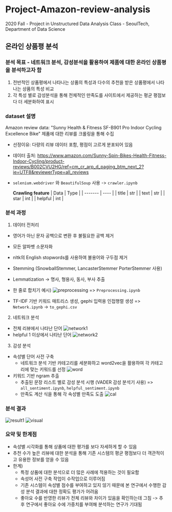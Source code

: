 # Project-Amazon-review-analysis
2020 Fall - Project in Unstructured Data Analysis Class - SeoulTech, Department of Data Science

## 온라인 상품평 분석

### 분석 목표 - 네트워크 분석, 감성분석을 활용하여 제품에 대한 온라인 상품평을 분석하고자 함
1. 전반적인 상품평에서 나타나는 상품의 특성과 다수의 추천을 받은 상품평에서 나타나는 상품의 특성 비교
2. 각 특성 별로 감성분석을 통해 전체적인 만족도를 사이트에서 제공하는 평균 평점보다 더 세분화하여 표시

### dataset 설명
Amazon review data: "Sunny Health & Fitness SF-B901 Pro Indoor Cycling Excellence Bike" 제품에 대한 리뷰를 크롤링을 통해 수집
- 선정이유: 다량의 리뷰 데이터 포함, 평점이 고르게 분포되어 있음
- 데이터 출처: https://www.amazon.com/Sunny-Spin-Bikes-Health-Fitness-Indoor-Cycling/product-reviews/B002CVU2HG/ref=cm_cr_arp_d_paging_btm_next_2?ie=UTF8&reviewerType=all_reviews
- ```selenium.webdriver``` 와 ```BeautifulSoup``` 사용 -> ```crawler.ipynb```

  **Crawling feature**
  | Data    | Type |
  | ------- | ---- |
  | title   | str  |
  | text    | str  |
  | star    | int  |
  | helpful | int  |

### 분석 과정
1. 데이터 전처리
  - 영어가 아닌 문자 공백으로 변환 후 불필요한 공백 제거
  - 모든 알파벳 소문자화
  - nltk의 English stopwords를 사용하여 불용어와 구두점 제거
  - Stemming (SnowballStemmer, LancasterStemmer PorterStemmer 사용)
  - Lemmatization -> 명사, 형용사, 동사, 부사 추출
  - 한 줄로 합치기
  예시) ![preprocessing](https://user-images.githubusercontent.com/46666833/163947613-63347170-2032-4655-a71f-127c12cf1a17.PNG)
  => ```Preprocessing.ipynb```
  
  - TF-IDF 기반 키워드 매트리스 생성, gephi 입력용 인접행렬 생성 => ```Network.ipynb``` -> ```to_gephi.csv```
2. 네트워크 분석
  - 전체 리뷰에서 나타난 단어 ![network1](https://user-images.githubusercontent.com/46666833/163948528-0fccf092-dfe3-4a9c-a53b-5c275d8f554f.PNG)
  - helpful 1 이상에서 나타난 단어  ![network2](https://user-images.githubusercontent.com/46666833/163948592-9d4de901-13c7-4eb2-a90d-5e9b8e3d9cff.PNG)
3. 감성 분석
  - 속성별 단어 사전 구축
    - 네트워크 분석 기반 카테고리를 세분화하고 word2vec을 활용하여 각 카테고리에 맞는 키워드를 선정
    ![word](https://user-images.githubusercontent.com/46666833/163949225-06476baa-0774-4706-bbf8-9c2ac45d0929.PNG)
  - 키워드 기반 ngram 추출
    - 추출된 문장 리스트 별로 감성 분석 시행 (VADER 감성 분석기 사용) => ```all_sentiment.ipynb```, ```helpful_sentiment.ipynb```
    - 만족도 계산 식을 통해 각 속성별 만족도 도출
    ![cal](https://user-images.githubusercontent.com/46666833/163949607-758fb572-1804-46ea-a7a9-967f21dd6fde.PNG)

### 분석 결과
 ![result1](https://user-images.githubusercontent.com/46666833/163949960-99c158a5-bcee-4e0e-be64-676d3f9436a4.PNG)
 ![visual](https://user-images.githubusercontent.com/46666833/163949989-32fccc48-c30c-4733-b8ac-f189114f7dee.png)

### 요약 및 한계점
- 속성별 시각화를 통해 상품에 대한 평가를 보다 자세하게 할 수 있음
- 추천 수가 높은 리뷰에 대한 분석을 통해 기존 시스템의 평균 평점보다 더 객관적이고 유용한 정보를 얻을 수 있음
- 한계) 
  - 특정 상품에 대한 분석으로 더 많은 사례에 적용하는 것이 필요함
  - 속성어 사전 구축 작업이 수작업으로 이루어짐
  - 기존 시스템이 속성별 점수를 부여하고 있지 않기 때문에 본 연구에서 수행한 감성 분석 결과에 대한 정확도 평가가 어려움
  - 좋아요 수를 반영한 리뷰가 전체 리뷰와 차이가 있음을 확인하는데 그침 -> 추후 연구에서 좋아요 수에 가중치를 부여해 분석하는 연구가 기대됨


